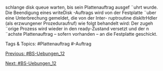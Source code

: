 schlange disk queue warten, bis sein Plattenauftrag ausgef ¨uhrt wurde.
Die Beendigung eines writeDisk -Auftrags wird von der Festplatte ¨uber eine Unterbrechung gemeldet, die von der Inter-
ruptroutine diskItrHdler (als erzwungener Prozeduraufruf) wie folgt behandelt wird:
Der zugeh ¨orige Prozess wird wieder in den ready-Zustand versetzt und der n ¨achste Plattenauftrag – sofern
vorhanden – an die Festplatte geschickt.

   Tags & Topics:
   #Plattenauftrag
   #-Auftrag

[Previous: #BS-Uebungen_12](BS-Uebungen_12.md)

[Next: #BS-Uebungen_12](BS-Uebungen_12.md)